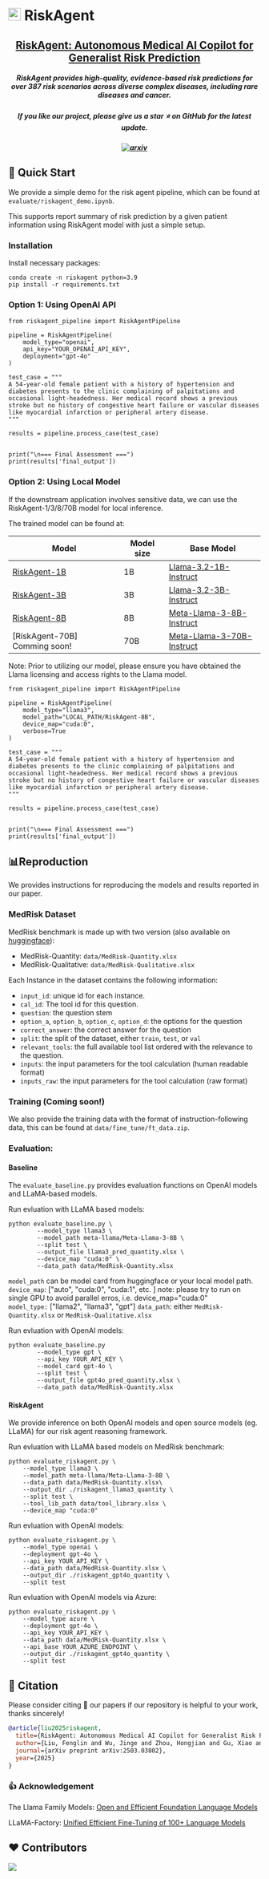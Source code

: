 # <img src="risk.png" width="25px"> RiskAgent

<h2 align="center"><a href="https://www.arxiv.org/abs/2503.03802"> RiskAgent: Autonomous Medical AI Copilot for Generalist Risk Prediction
 </a>
</h2>
 
<h5 align="center">
    RiskAgent provides high-quality, evidence-based risk predictions for over 387 risk scenarios across diverse complex diseases, including rare diseases and cancer.</h5>
<h5 align="center">If you like our project, please give us a star ⭐ on GitHub for the latest update. </h5>

 
<h5 align="center">
    
   [![arxiv](https://img.shields.io/badge/Arxiv-2503.03802-red)](https://arxiv.org/pdf/2503.03802.pdf)
</h5>


<h5 align="center">
    
## 🚀 Quick Start

We provide a simple demo for the risk agent pipeline, which can be found at `evaluate/riskagent_demo.ipynb`.

This supports report summary of risk prediction by a given patient information using RiskAgent model with just a simple setup.

### Installation
Install necessary packages:

```
conda create -n riskagent python=3.9
pip install -r requirements.txt
```

### Option 1: Using OpenAI API

```
from riskagent_pipeline import RiskAgentPipeline

pipeline = RiskAgentPipeline(
    model_type="openai",
    api_key="YOUR_OPENAI_API_KEY",
    deployment="gpt-4o"
)

test_case = """
A 54-year-old female patient with a history of hypertension and diabetes presents to the clinic complaining of palpitations and occasional light-headedness. Her medical record shows a previous stroke but no history of congestive heart failure or vascular diseases like myocardial infarction or peripheral artery disease.
"""

results = pipeline.process_case(test_case)


print("\n=== Final Assessment ===")
print(results['final_output'])

```


### Option 2: Using Local Model

If the downstream application involves sensitive data, we can use the RiskAgent-1/3/8/70B model for local inference.

The trained model can be found at:

| Model                                                             | Model size                       | Base Model         |
| ----------------------------------------------------------------- | -------------------------------- | ---------------- |
| [RiskAgent-1B](https://huggingface.co/jinge13288/RiskAgent-1B)                 | 1B                          | [Llama-3.2-1B-Instruct](https://huggingface.co/meta-llama/Llama-3.2-1B-Instruct)         |
| [RiskAgent-3B](https://huggingface.co/jinge13288/RiskAgent-3B)                 | 3B                           | [Llama-3.2-3B-Instruct](https://huggingface.co/meta-llama/Llama-3.2-3B-Instruct)         |
| [RiskAgent-8B](https://huggingface.co/jinge13288/RiskAgent-8B)                 | 8B                           | [Meta-Llama-3-8B-Instruct](https://huggingface.co/meta-llama/Meta-Llama-3-8B-Instruct)         |
| [RiskAgent-70B] Comming soon!                 | 70B                           | [Meta-Llama-3-70B-Instruct](https://huggingface.co/meta-llama/Meta-Llama-3-70B-Instruct)         |


Note: Prior to utilizing our model, please ensure you have obtained the Llama licensing and access rights to the Llama model.

```
from riskagent_pipeline import RiskAgentPipeline

pipeline = RiskAgentPipeline(
    model_type="llama3",
    model_path="LOCAL_PATH/RiskAgent-8B", 
    device_map="cuda:0",
    verbose=True
)

test_case = """
A 54-year-old female patient with a history of hypertension and diabetes presents to the clinic complaining of palpitations and occasional light-headedness. Her medical record shows a previous stroke but no history of congestive heart failure or vascular diseases like myocardial infarction or peripheral artery disease.
"""

results = pipeline.process_case(test_case)


print("\n=== Final Assessment ===")
print(results['final_output'])

```




## 📊Reproduction
We provides instructions for reproducing the models and results reported in our paper.

### MedRisk Dataset

MedRisk benchmark is made up with two version (also available on [huggingface](https://huggingface.co/datasets/jinge13288/MedRisk-Bench)): 

- MedRisk-Quantity: `data/MedRisk-Quantity.xlsx`
- MedRisk-Qualitative: `data/MedRisk-Qualitative.xlsx`

Each Instance in the dataset contains the following information:

- `input_id`: unique id for each instance.	
- `cal_id`: The tool id for this question.
- `question`: the question stem
- `option_a`, `option_b`, `option_c`, `option_d`: the options for the question
- `correct_answer`: the correct answer for the question
- `split`: the split of the dataset, either `train`, `test`, or `val`
- `relevant_tools`: the full available tool list ordered with the relevance to the question.
- `inputs`: the input parameters for the tool calculation (human readable format)
- `inputs_raw`: the input parameters for the tool calculation (raw format)

### Training (Coming soon!) 

We also provide the training data with the format of instruction-following data, this can be found at `data/fine_tune/ft_data.zip`. 

### Evaluation:

#### Baseline
The `evaluate_baseline.py` provides evaluation functions on OpenAI models and LLaMA-based models.

Run evluation with LLaMA based models:

```
python evaluate_baseline.py \
        --model_type llama3 \
        --model_path meta-llama/Meta-Llama-3-8B \
        --split test \
        --output_file llama3_pred_quantity.xlsx \
        --device_map "cuda:0" \
        --data_path data/MedRisk-Quantity.xlsx
```

`model_path` can be model card from huggingface or your local model path. <br>
`device_map`: ["auto", "cuda:0", "cuda:1", etc. ] note: please try to run on single GPU to avoid parallel erros, i.e. device_map="cuda:0" <br>
`model_type:` ["llama2", "llama3", "gpt"]
`data_path`: either `MedRisk-Quantity.xlsx` or `MedRisk-Qualitative.xlsx`

Run evluation with OpenAI models:
```
python evaluate_baseline.py 
        --model_type gpt \
        --api_key YOUR_API_KEY \
        --model_card gpt-4o \
        --split test \
        --output_file gpt4o_pred_quantity.xlsx \
        --data_path data/MedRisk-Quantity.xlsx
```

#### RiskAgent

We provide inference on both OpenAI models and open source models (eg. LLaMA) for our risk agent reasoning framework.

Run evluation with LLaMA based models on MedRisk benchmark:

```
python evaluate_riskagent.py \
    --model_type llama3 \
    --model_path meta-llama/Meta-Llama-3-8B \
    --data_path data/MedRisk-Quantity.xlsx\
    --output_dir ./riskagent_llama3_quantity \
    --split test \
    --tool_lib_path data/tool_library.xlsx \
    --device_map "cuda:0"
```

Run evluation with OpenAI models:
```
python evaluate_riskagent.py \
    --model_type openai \
    --deployment gpt-4o \
    --api_key YOUR_API_KEY \
    --data_path data/MedRisk-Quantity.xlsx \
    --output_dir ./riskagent_gpt4o_quantity \
    --split test
```

Run evluation with OpenAI models via Azure:
```
python evaluate_riskagent.py \
    --model_type azure \
    --deployment gpt-4o \
    --api_key YOUR_API_KEY \
    --data_path data/MedRisk-Quantity.xlsx \
    --api_base YOUR_AZURE_ENDPOINT \
    --output_dir ./riskagent_gpt4o_quantity \
    --split test
```


## 📑 Citation

Please consider citing 📑 our papers if our repository is helpful to your work, thanks sincerely!

```bibtex
@article{liu2025riskagent,
  title={RiskAgent: Autonomous Medical AI Copilot for Generalist Risk Prediction},
  author={Liu, Fenglin and Wu, Jinge and Zhou, Hongjian and Gu, Xiao and Molaei, Soheila and Thakur, Anshul and Clifton, Lei and Wu, Honghan and Clifton, David A},
  journal={arXiv preprint arXiv:2503.03802},
  year={2025}
}
```

### 👍 Acknowledgement

The Llama Family Models: [Open and Efficient Foundation Language Models](https://ai.meta.com/llama/)

LLaMA-Factory: [Unified Efficient Fine-Tuning of 100+ Language Models](https://github.com/hiyouga/LLaMA-Factory/tree/main)

## ♥️ Contributors

<a href="https://github.com/AI-in-Health/RiskAgent/graphs/contributors">
  <img src="https://contrib.rocks/image?repo=AI-in-Health/RiskAgent" />
</a>
